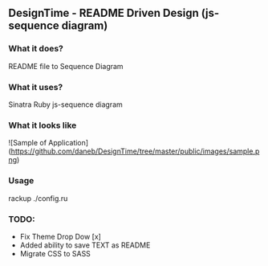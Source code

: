 ## DesignTime - README Driven Design (js-sequence diagram)

### What it does?
README file to Sequence Diagram

### What it uses?
Sinatra
Ruby
js-sequence diagram

### What it looks like
![Sample of Application]
(https://github.com/daneb/DesignTime/tree/master/public/images/sample.png)

### Usage
rackup ./config.ru

### TODO:
* Fix Theme Drop Dow  [x]
* Added ability to save TEXT as README  
* Migrate CSS to SASS
